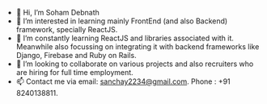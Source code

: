 - 👋 Hi, I’m Soham Debnath 
- 👀 I’m interested in learning mainly FrontEnd (and also Backend) framework, specially ReactJS.
- 🌱 I’m constantly learning ReactJS and libraries associated with it. Meanwhile also focussing on integrating it with backend frameworks like Django, Firebase and Ruby on Rails.
- 💞️ I’m looking to collaborate on various projects and also recruiters who are hiring for full time employment.
- 📫 Contact me via email: sanchay2234@gmail.com.  Phone : +91 8240138811. 

<!---
Popo047/Popo047 is a ✨ special ✨ repository because its `README.md` (this file) appears on your GitHub profile.
You can click the Preview link to take a look at your changes.
--->
